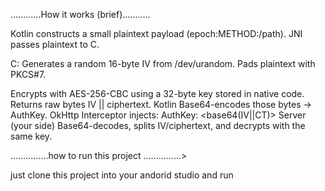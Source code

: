 ............How it works (brief)...........

Kotlin constructs a small plaintext payload (epoch:METHOD:/path).
JNI passes plaintext to C.

C:
Generates a random 16-byte IV from /dev/urandom.
Pads plaintext with PKCS#7.

Encrypts with AES-256-CBC using a 32-byte key stored in native code.
Returns raw bytes IV || ciphertext.
Kotlin Base64-encodes those bytes → AuthKey.
OkHttp Interceptor injects:
AuthKey: <base64(IV||CT)>
Server (your side) Base64-decodes, splits IV/ciphertext, and decrypts with the same key.


...............how to run this project ...............>

just clone this project into your andorid studio and run
